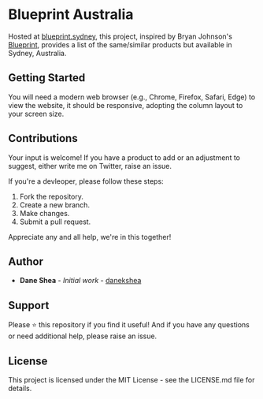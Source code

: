 # Blueprint Australia

Hosted at [blueprint.sydney](blueprint.sydney), this project, inspired by Bryan Johnson's [Blueprint](https://blueprint.bryanjohnson.co/), provides a list of the same/similar products but available in Sydney, Australia.

## Getting Started

You will need a modern web browser (e.g., Chrome, Firefox, Safari, Edge) to view the website, it should be responsive, adopting the column layout to your screen size.

## Contributions

Your input is welcome! If you have a product to add or an adjustment to suggest, either write me on Twitter, raise an issue.

If you're a devleoper, please follow these steps:

1. Fork the repository.
2. Create a new branch.
3. Make changes.
4. Submit a pull request.

Appreciate any and all help, we're in this together!

## Author

- **Dane Shea** - *Initial work* - [danekshea](https://twitter.com/danekshea)

## Support

Please ⭐️ this repository if you find it useful! And if you have any questions or need additional help, please raise an issue.

## License

This project is licensed under the MIT License - see the LICENSE.md file for details.